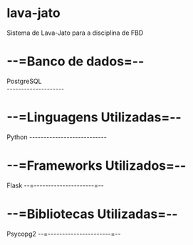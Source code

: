 # lava-jato
Sistema de Lava-Jato para a disciplina de FBD

<h1>--=Banco de dados=--</h1>
<p>PostgreSQL<br>
--------------------</p>

<h1>--=Linguagens Utilizadas=--</h1>
Python
---------------------------


<h1>--=Frameworks Utilizados=--</h1>
Flask
--=---------------------=--


<h1>--=Bibliotecas Utilizadas=--</h1>
Psycopg2
--=----------------------=--
